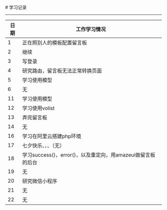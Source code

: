 ﻿
﻿# 学习记录

****
	
|日期|工作学习情况|
|---|---
|1|正在照别人的模板配置留言板
|2|继续
|3|写登录
|4|研究路由，留言板无法正常转换页面
|5|学习使用模型
|6|无
|11|学习使用模型
|12|学习使用volist
|13|弄完留言板
|14|无
|16|学习在阿里云搭建php环境
|17|七夕快乐、、、（无）
|18|学习success()，error()，以及重定向，用amazeui做留言板的后台
|19|无
|20|研究微信小程序
|21|无
|22|无